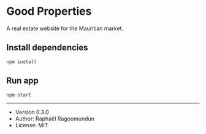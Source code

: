 # Good Properties

A real estate website for the Mauritian market.

## Install dependencies

```
npm install
```

## Run app

```
npm start
```

---

- Version 0.3.0
- Author: Raphaël Ragoomundun
- License: MIT
